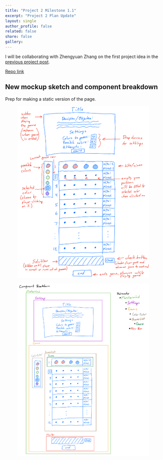 ```yaml
---
title: "Project 2 Milestone 1.1"
excerpt: "Project 2 Plan Update"
layout: single
author_profile: false
related: false
share: false
gallery:
---
```


I will be collaborating with Zhengyuan Zhang on the first project idea in the [previous project post](/atls5630/2021-11-09-project-2-1).

[Repo link](https://github.com/Myles-Cork/WebFrontEnd-Project2)

## New mockup sketch and component breakdown
Prep for making a static version of the page.

<figure class="align-center">
	<a href="/assets/images/atls5630/project2sketch2.png"><img src="/assets/images/atls5630/project2sketch3.png"></a>
</figure>

<figure class="align-center">
	<a href="/assets/images/atls5630/project2sketch2.png"><img src="/assets/images/atls5630/project2componentbreakdown.png"></a>
</figure>
